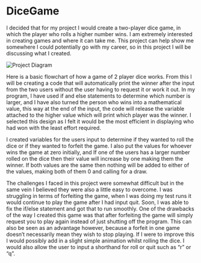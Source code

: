 # DiceGame

I decided that for my project I would create a two-player dice game, in which the player who rolls a higher number wins. I am extremely interested in creating games and where it can take me. This project can help show me somewhere I could potentially go with my career, so in this project I will be discussing what I created.

![Project Diagram](https://user-images.githubusercontent.com/74241590/196786994-afa9c296-3dc0-4fc2-b749-3992b20d16e6.png)

Here is a basic flowchart of how a game of 2 player dice works. From this I will be creating a code that will automatically print the winner after the input from the two users without the user having to request it or work it out.
In my program, I have used if and else statements to determine which number is larger, and I have also turned the person who wins into a mathematical value, this way at the end of the input, the code will release the variable attached to the higher value which will print which player was the winner. I selected this design as I felt it would be the most efficient in displaying who had won with the least effort required.

I created variables for the users input to determine if they wanted to roll the dice or if they wanted to forfeit the game. I also put the values for whoever wins the game at zero initially, and If one of the users has a larger number rolled on the dice then their value will increase by one making them the winner. If both values are the same then nothing will be added to either of the values, making both of them 0 and calling for a draw.

The challenges I faced in this project were somewhat difficult but in the same vein I believed they were also a little easy to overcome. I was struggling in terms of forfeiting the game, when  I was doing my test runs it would continue to play the game after I had input quit. Soon, I was able to fix the if/else statement and got that to run smoothly. One of the drawbacks of the way I created this game was that after forfeiting the game will simply request you to play again instead of just shutting off the program. This can also be seen as an advantage however, because a forfeit in one game doesn’t necessarily mean they wish to stop playing. If I were to improve this I would possibly add in a slight simple animation whilst rolling the dice. I would also allow the user to input a shorthand for roll or quit such as “r” or “q”.
